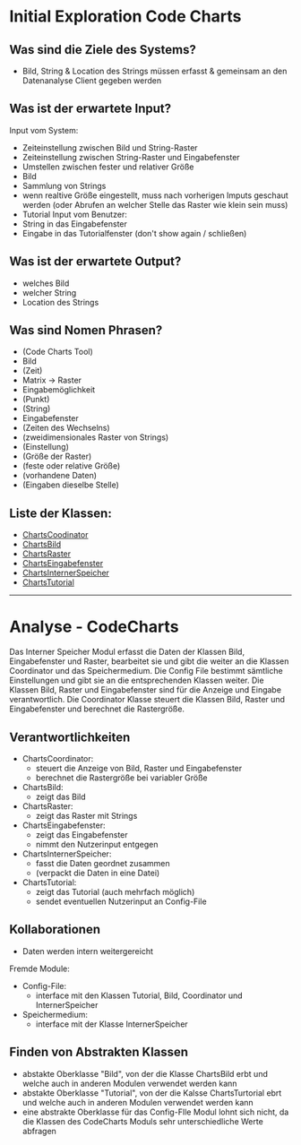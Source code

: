 # Initial Exploration Code Charts
<!-- Eyetracking von Wish! -->

<!-- Hier alles aufschreiben, was interessant erscheint! -->

## Was sind die Ziele des Systems?
<!-- Snow Cards können bei diesem Schritt helfen! -->
- Bild, String & Location des Strings müssen erfasst & gemeinsam an den Datenanalyse Client gegeben werden 

## Was ist der erwartete Input?
Input vom System:
- Zeiteinstellung zwischen Bild und String-Raster
- Zeiteinstellung zwischen String-Raster und Eingabefenster
- Umstellen zwischen fester und relativer Größe
- Bild
- Sammlung von Strings
- wenn realtive Größe eingestellt, muss nach vorherigen Imputs geschaut werden
  (oder Abrufen an welcher Stelle das Raster wie klein sein muss)
- Tutorial
Input vom Benutzer:
- String in das Eingabefenster
- Eingabe in das Tutorialfenster (don't show again / schließen)
## Was ist der erwartete Output?
- welches Bild
- welcher String 
- Location des Strings


## Was sind Nomen Phrasen?
<!-- Alle relevanten Sachen aufschreiben, später kann aussortiert werden! -->
- (Code Charts Tool)
- Bild
- (Zeit)
- Matrix -> Raster
- Eingabemöglichkeit
- (Punkt)
- (String)
- Eingabefenster
- (Zeiten des Wechselns)
- (zweidimensionales Raster von Strings)
- (Einstellung)
- (Größe der Raster)
- (feste oder relative Größe)
- (vorhandene Daten)
- (Eingaben dieselbe Stelle)


## Liste der Klassen:
<!-- Erstmal alle aufschreiben, dann auswählen! (Kriterien siehe Vorgehensweise) -->
<!-- Warum sind die Klassen existent? Wenn das zu beantworten ist - u good! -->
<!-- ausgewählte Klassen mit Link, andere einklammern und CRC-Karte löschen -->
- [ChartsCoodinator](crc-ChartsCoordinator.md)
- [ChartsBild](crc-ChartsBild.md)
- [ChartsRaster](crc-ChartsRaster.md)
- [ChartsEingabefenster](crc-ChartsEingabefenster.md)
- [ChartsInternerSpeicher](crc-ChartsInternerSpeicher.md)
- [ChartsTutorial](crc-ChartsTutorial.md)

----

# Analyse - CodeCharts
<!-- Hier Notizen zum Denkprozess! -->
Das Interner Speicher Modul erfasst die Daten der Klassen Bild, Eingabefenster und Raster, bearbeitet sie und gibt die weiter an die Klassen Coordinator und das Speichermedium. Die Config File bestimmt sämtliche Einstellungen und gibt sie an die entsprechenden Klassen weiter. Die Klassen Bild, Raster und Eingabefenster sind für die Anzeige und Eingabe verantwortlich. Die Coordinator Klasse steuert die Klassen Bild, Raster und Eingabefenster und berechnet die Rastergröße.

## Verantwortlichkeiten
<!-- Wissen, welches verwaltet und angeboten wird, Aktion die angeboten werden, öffentliche Leistung -->
<!-- "Walkthrough" -> Szenarien zur Anwendung des Systems -->
<!-- Nichts, was eine andere Klasse machen könnte -->
<!-- Die Sachen die die Klasse macht -> keiner anderen Klasse geben -->
<!-- zentrale Verantwortlichkeiten vs verteilt -->
- ChartsCoordinator:
     - steuert die Anzeige von Bild, Raster und Eingabefenster
     - berechnet die Rastergröße bei variabler Größe
- ChartsBild:
     - zeigt das Bild
- ChartsRaster:
     - zeigt das Raster mit Strings
- ChartsEingabefenster:
     - zeigt das Eingabefenster
     - nimmt den Nutzerinput entgegen
- ChartsInternerSpeicher:
     - fasst die Daten geordnet zusammen
     - (verpackt die Daten in eine Datei)
- ChartsTutorial:    
     - zeigt das Tutorial (auch mehrfach möglich)
     - sendet eventuellen Nutzerinput an Config-File

## Kollaborationen
<!-- Benutzeranfragen an Dienste, die benötigt werden um Veranwortlichkeiten zu erfüllen -->
<!-- enthüllen Kontroll- und Informationsflüsse, und somit Subsysteme -->
<!-- Können fehlende Verantwortlichkeiten offenbaren, bzw. fehlerhaft zugewiesene -->
- Daten werden intern weitergereicht

Fremde Module:
- Config-File:
     - interface mit den Klassen Tutorial, Bild, Coordinator und InternerSpeicher
- Speichermedium:
     - interface mit der Klasse InternerSpeicher

## Finden von Abstrakten Klassen
<!-- Konkrete Klassen: Instanziierung und Vererbung
     Abstrakte Klassen: Nur Vererbung! -->
<!-- Unterklassen sollten alle geerbten Verantwortlichkeiten unterstützen, eher noch mehr -->
<!-- Gemeinsame Verantwortlichkeiten sollten so weit hoch wie möglich geschoben werden -->
<!-- Abstrakte Klassen erben nie von Konkreten Klassen! -->
<!-- Klassen die keine neue Funktionalität hinzufügen sollten eliminiert werden! -->
<!-- Letzte Folien der Vorlesung sind hilfreich hierfür! -->
- abstakte Oberklasse "Bild", von der die Klasse ChartsBild erbt und welche auch in anderen Modulen verwendet werden kann
- abstakte Oberklasse "Tutorial", von der die Kalsse ChartsTurtorial ebrt und welche auch in anderen Modulen verwendet werden kann
- eine abstrakte Oberklasse für das Config-FIle Modul lohnt sich nicht, da die Klassen des CodeCharts Moduls sehr unterschiedliche Werte abfragen
